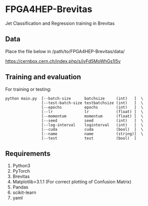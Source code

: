 # FPGA4HEP-Brevitas
Jet Classification and Regression training in Brevitas


## Data
Place the file below in /path/to/FPGA4HEP-Brevitas/data/

https://cernbox.cern.ch/index.php/s/jvFd5MoWhGs1l5v

## Training and evaluation

For training or testing:
``` 
python main.py  [--batch-size      batchsize     (int)   ]  \
                [--test-batch-size testbatchsize (int)   ]  \
                [--epochs          epochs        (int)   ]  \ 
                [--lr              lr            (float) ]  \
                [--momentum        momentum      (float) ]  \
                [--seed            seed          (int)   ]  \
                [--log-interval    loginterval   (int)   ]  \
                [--cuda            cuda          (bool)  ]  \
                [--name            name          (string)]  \
                [--test            test          (bool)  ]
```

## Requirements
1. Python3
2. PyTorch
3. Brevitas
4. Matplotlib>3.1.1 (For correct plotting of Confusion Matrix)
5. Pandas
6. scikit-learn 
7. yaml
